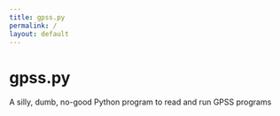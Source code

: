 ```yaml
---
title: gpss.py
permalink: /
layout: default
---
```


# gpss.py
A silly, dumb, no-good Python program to read and run GPSS programs
